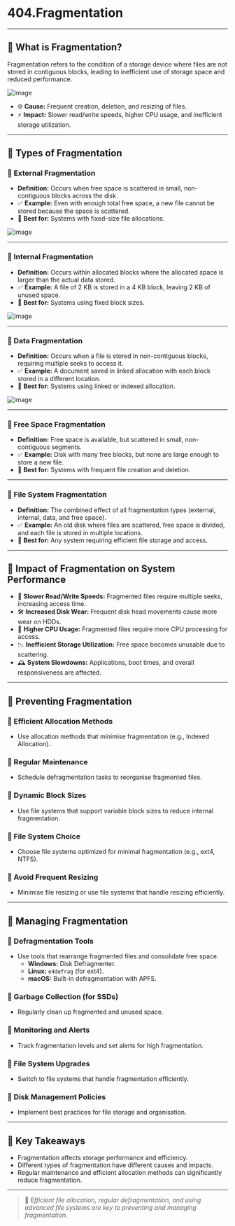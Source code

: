 # 404.Fragmentation

---

## 📌 What is Fragmentation?
Fragmentation refers to the condition of a storage device where files are not stored in contiguous blocks, leading to inefficient use of storage space and reduced performance.

![image](https://github.com/user-attachments/assets/ed1bcafb-0d80-4781-92b9-ed9bdeb21981)

- 🌐 **Cause:** Frequent creation, deletion, and resizing of files.
- ⚡ **Impact:** Slower read/write speeds, higher CPU usage, and inefficient storage utilization.

---

## 📌 Types of Fragmentation

### 🔹 External Fragmentation
- **Definition:** Occurs when free space is scattered in small, non-contiguous blocks across the disk.
- ✅ **Example:** Even with enough total free space, a new file cannot be stored because the space is scattered.
- 🚀 **Best for:** Systems with fixed-size file allocations.

![image](https://github.com/user-attachments/assets/0035fe0e-0344-4d39-9b17-374588b049d8)

---

### 🔹 Internal Fragmentation
- **Definition:** Occurs within allocated blocks where the allocated space is larger than the actual data stored.
- ✅ **Example:** A file of 2 KB is stored in a 4 KB block, leaving 2 KB of unused space.
- 🚀 **Best for:** Systems using fixed block sizes.

![image](https://github.com/user-attachments/assets/1037a7a7-0cdb-4022-8a64-3bdab8346ba6)

---

### 🔹 Data Fragmentation
- **Definition:** Occurs when a file is stored in non-contiguous blocks, requiring multiple seeks to access it.
- ✅ **Example:** A document saved in linked allocation with each block stored in a different location.
- 🚀 **Best for:** Systems using linked or indexed allocation.

![image](https://github.com/user-attachments/assets/5db20c5a-4c38-4aa0-93db-463ad9f88a8a)

---

### 🔹 Free Space Fragmentation
- **Definition:** Free space is available, but scattered in small, non-contiguous segments.
- ✅ **Example:** Disk with many free blocks, but none are large enough to store a new file.
- 🚀 **Best for:** Systems with frequent file creation and deletion.

---

### 🔹 File System Fragmentation
- **Definition:** The combined effect of all fragmentation types (external, internal, data, and free space).
- ✅ **Example:** An old disk where files are scattered, free space is divided, and each file is stored in multiple locations.
- 🚀 **Best for:** Any system requiring efficient file storage and access.

---

## 📌 Impact of Fragmentation on System Performance

- 🚀 **Slower Read/Write Speeds:** Fragmented files require multiple seeks, increasing access time.
- 🛠️ **Increased Disk Wear:** Frequent disk head movements cause more wear on HDDs.
- 🔧 **Higher CPU Usage:** Fragmented files require more CPU processing for access.
- 📉 **Inefficient Storage Utilization:** Free space becomes unusable due to scattering.
- 🕰️ **System Slowdowns:** Applications, boot times, and overall responsiveness are affected.

---

## 📌 Preventing Fragmentation

### 🔹 Efficient Allocation Methods
- Use allocation methods that minimise fragmentation (e.g., Indexed Allocation).

### 🔹 Regular Maintenance
- Schedule defragmentation tasks to reorganise fragmented files.

### 🔹 Dynamic Block Sizes
- Use file systems that support variable block sizes to reduce internal fragmentation.

### 🔹 File System Choice
- Choose file systems optimized for minimal fragmentation (e.g., ext4, NTFS).

### 🔹 Avoid Frequent Resizing
- Minimise file resizing or use file systems that handle resizing efficiently.

---

## 📌 Managing Fragmentation

### 🔹 Defragmentation Tools
- Use tools that rearrange fragmented files and consolidate free space.
  - **Windows:** Disk Defragmenter.
  - **Linux:** `e4defrag` (for ext4).
  - **macOS:** Built-in defragmentation with APFS.

### 🔹 Garbage Collection (for SSDs)
- Regularly clean up fragmented and unused space.

### 🔹 Monitoring and Alerts
- Track fragmentation levels and set alerts for high fragmentation.

### 🔹 File System Upgrades
- Switch to file systems that handle fragmentation efficiently.

### 🔹 Disk Management Policies
- Implement best practices for file storage and organisation.

---

## 📌 Key Takeaways
- Fragmentation affects storage performance and efficiency.
- Different types of fragmentation have different causes and impacts.
- Regular maintenance and efficient allocation methods can significantly reduce fragmentation.

---

> 🚀 *Efficient file allocation, regular defragmentation, and using advanced file systems are key to preventing and managing fragmentation.*
